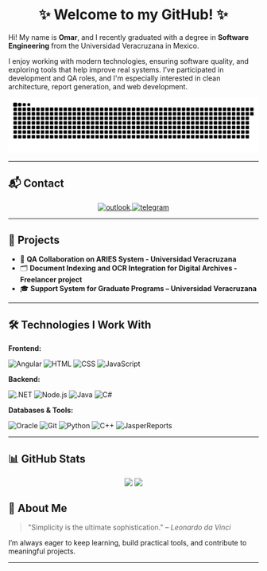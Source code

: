 <h1 align="center">✨ Welcome to my GitHub! ✨</h1>

Hi! My name is **Omar**, and I recently graduated with a degree in **Software Engineering** from the Universidad Veracruzana in Mexico.

I enjoy working with modern technologies, ensuring software quality, and exploring tools that help improve real systems. I’ve participated in development and QA roles, and I'm especially interested in clean architecture, report generation, and web development.

![snake gif](https://github.com/TekyaygilFethi/TekyaygilFethi/blob/output/github-contribution-grid-snake.svg)

---

## 📬 Contact

<p align="center">
  <a href="mailto:omarg2603@hotmail.com" target="blank">
    <img align="center" src="https://img.icons8.com/color/30/microsoft-outlook-2019--v1.png" alt="outlook" height="30" width="30" />
  </a>
  <a href="https://t.me/omi_idk" target="blank">
    <img align="center" src="https://img.icons8.com/color/30/telegram-app--v1.png" alt="telegram" height="30" width="30" />
  </a>
</p>

---

## 🚀 Projects

- 🧪 **QA Collaboration on ARIES System - Universidad Veracruzana**
- 🗂️ **Document Indexing and OCR Integration for Digital Archives -Freelancer project**
- 🎓 **Support System for Graduate Programs – Universidad Veracruzana**

---

## 🛠️ Technologies I Work With

**Frontend:**

![Angular](https://img.icons8.com/color/30/angularjs.png)
![HTML](https://img.icons8.com/color/30/html-5.png)
![CSS](https://img.icons8.com/color/30/css3.png)
![JavaScript](https://img.icons8.com/color/30/javascript.png)

**Backend:**

![.NET](https://img.icons8.com/color/30/net-framework.png)
![Node.js](https://img.icons8.com/color/30/nodejs.png)
![Java](https://img.icons8.com/color/30/java-coffee-cup-logo.png)
![C#](https://img.icons8.com/color/30/c-sharp-logo.png)

**Databases & Tools:**

![Oracle](https://img.icons8.com/color/30/oracle-logo.png)
![Git](https://img.icons8.com/color/30/git.png)
![Python](https://img.icons8.com/color/30/python.png)
![C++](https://img.icons8.com/color/30/c-plus-plus.png)
![JasperReports](https://img.icons8.com/ios-filled/30/000000/pdf.png)

---

## 📊 GitHub Stats

<p align="center">
  <img src="https://github-readme-stats.vercel.app/api?username=Omi-idk&show_icons=true&theme=tokyonight" />
  <img src="https://github-readme-streak-stats.herokuapp.com/?user=Omi-idk&theme=tokyonight" />
</p>


## 💬 About Me

> "Simplicity is the ultimate sophistication." – *Leonardo da Vinci*

I’m always eager to keep learning, build practical tools, and contribute to meaningful projects.

---
